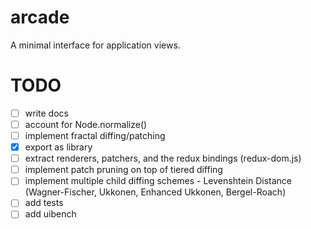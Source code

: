 # arcade
A minimal interface for application views.

# TODO
- [ ] write docs
- [ ] account for Node.normalize()
- [ ] implement fractal diffing/patching
- [x] export as library
- [ ] extract renderers, patchers, and the redux bindings (redux-dom.js)
- [ ] implement patch pruning on top of tiered diffing
- [ ] implement multiple child diffing schemes - Levenshtein Distance (Wagner-Fischer, Ukkonen, Enhanced Ukkonen, Bergel-Roach)
- [ ] add tests
- [ ] add uibench
